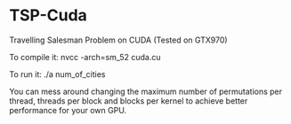 # TSP-Cuda
Travelling Salesman Problem on CUDA (Tested on GTX970)

To compile it:
nvcc -arch=sm_52 cuda.cu

To run it:
./a num_of_cities

You can mess around changing the maximum number of permutations per thread, threads per block and blocks per kernel to achieve better performance for your own GPU.
